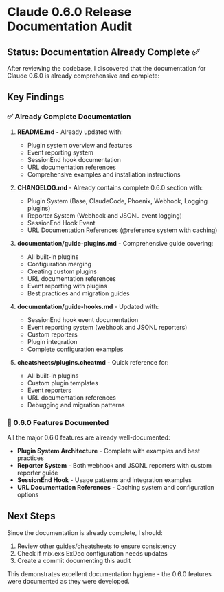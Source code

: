 # Claude 0.6.0 Release Documentation Audit

## Status: Documentation Already Complete ✅

After reviewing the codebase, I discovered that the documentation for Claude 0.6.0 is already comprehensive and complete:

## Key Findings

### ✅ Already Complete Documentation

1. **README.md** - Already updated with:
   - Plugin system overview and features
   - Event reporting system
   - SessionEnd hook documentation  
   - URL documentation references
   - Comprehensive examples and installation instructions

2. **CHANGELOG.md** - Already contains complete 0.6.0 section with:
   - Plugin System (Base, ClaudeCode, Phoenix, Webhook, Logging plugins)
   - Reporter System (Webhook and JSONL event logging)
   - SessionEnd Hook Event
   - URL Documentation References (@reference system with caching)

3. **documentation/guide-plugins.md** - Comprehensive guide covering:
   - All built-in plugins
   - Configuration merging
   - Creating custom plugins  
   - URL documentation references
   - Event reporting with plugins
   - Best practices and migration guides

4. **documentation/guide-hooks.md** - Updated with:
   - SessionEnd hook event documentation
   - Event reporting system (webhook and JSONL reporters)
   - Custom reporters
   - Plugin integration
   - Complete configuration examples

5. **cheatsheets/plugins.cheatmd** - Quick reference for:
   - All built-in plugins
   - Custom plugin templates
   - Event reporters
   - URL documentation references
   - Debugging and migration patterns

### 🚀 0.6.0 Features Documented

All the major 0.6.0 features are already well-documented:

- **Plugin System Architecture** - Complete with examples and best practices
- **Reporter System** - Both webhook and JSONL reporters with custom reporter guide
- **SessionEnd Hook** - Usage patterns and integration examples
- **URL Documentation References** - Caching system and configuration options

## Next Steps

Since the documentation is already complete, I should:
1. Review other guides/cheatsheets to ensure consistency
2. Check if mix.exs ExDoc configuration needs updates
3. Create a commit documenting this audit

This demonstrates excellent documentation hygiene - the 0.6.0 features were documented as they were developed.